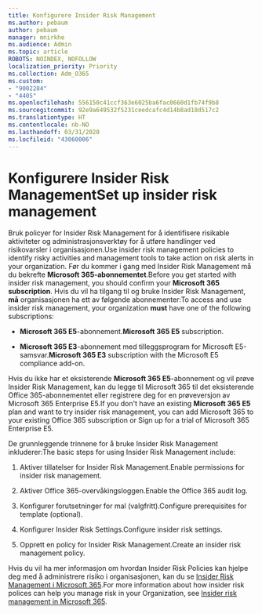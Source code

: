 ```yaml
---
title: Konfigurere Insider Risk Management
ms.author: pebaum
author: pebaum
manager: mnirkhe
ms.audience: Admin
ms.topic: article
ROBOTS: NOINDEX, NOFOLLOW
localization_priority: Priority
ms.collection: Adm_O365
ms.custom:
- "9002284"
- "4405"
ms.openlocfilehash: 556150c41ccf363e6025ba6fac0660d1fb74f9b8
ms.sourcegitcommit: 92e9a649532f5231ceedcafc4d14b8ad18d517c2
ms.translationtype: HT
ms.contentlocale: nb-NO
ms.lasthandoff: 03/31/2020
ms.locfileid: "43060006"
---
```

# <a name="set-up-insider-risk-management"></a><span data-ttu-id="ef79d-102">Konfigurere Insider Risk Management</span><span class="sxs-lookup"><span data-stu-id="ef79d-102">Set up insider risk management</span></span>

<span data-ttu-id="ef79d-103">Bruk policyer for Insider Risk Management for å identifisere risikable aktiviteter og administrasjonsverktøy for å utføre handlinger ved risikovarsler i organisasjonen.</span><span class="sxs-lookup"><span data-stu-id="ef79d-103">Use insider risk management policies to identify risky activities and management tools to take action on risk alerts in your organization.</span></span> <span data-ttu-id="ef79d-104">Før du kommer i gang med Insider Risk Management må du bekrefte **Microsoft 365-abonnementet**.</span><span class="sxs-lookup"><span data-stu-id="ef79d-104">Before you get started with insider risk management, you should confirm your **Microsoft 365 subscription**.</span></span> <span data-ttu-id="ef79d-105">Hvis du vil ha tilgang til og bruke Insider Risk Management, **må** organisasjonen ha ett av følgende abonnementer:</span><span class="sxs-lookup"><span data-stu-id="ef79d-105">To access and use insider risk management, your organization **must** have one of the following subscriptions:</span></span>

- <span data-ttu-id="ef79d-106">**Microsoft 365 E5**-abonnement.</span><span class="sxs-lookup"><span data-stu-id="ef79d-106">**Microsoft 365 E5** subscription.</span></span>

- <span data-ttu-id="ef79d-107">**Microsoft 365 E3**-abonnement med tilleggsprogram for Microsoft E5-samsvar.</span><span class="sxs-lookup"><span data-stu-id="ef79d-107">**Microsoft 365 E3** subscription with the Microsoft E5 compliance add-on.</span></span>

<span data-ttu-id="ef79d-108">Hvis du ikke har et eksisterende **Microsoft 365 E5**-abonnement og vil prøve Insider Risk Management, kan du legge til Microsoft 365 til det eksisterende Office 365-abonnementet eller registrere deg for en prøveversjon av Microsoft 365 Enterprise E5.</span><span class="sxs-lookup"><span data-stu-id="ef79d-108">If you don't have an existing **Microsoft 365 E5** plan and want to try insider risk management, you can add Microsoft 365 to your existing Office 365 subscription or Sign up for a trial of Microsoft 365 Enterprise E5.</span></span>

<span data-ttu-id="ef79d-109">De grunnleggende trinnene for å bruke Insider Risk Management inkluderer:</span><span class="sxs-lookup"><span data-stu-id="ef79d-109">The basic steps for using Insider Risk Management include:</span></span>

1. <span data-ttu-id="ef79d-110">Aktiver tillatelser for Insider Risk Management.</span><span class="sxs-lookup"><span data-stu-id="ef79d-110">Enable permissions for insider risk management.</span></span>

2. <span data-ttu-id="ef79d-111">Aktiver Office 365-overvåkingsloggen.</span><span class="sxs-lookup"><span data-stu-id="ef79d-111">Enable the Office 365 audit log.</span></span>

3. <span data-ttu-id="ef79d-112">Konfigurer forutsetninger for mal (valgfritt).</span><span class="sxs-lookup"><span data-stu-id="ef79d-112">Configure prerequisites for template (optional).</span></span>

4. <span data-ttu-id="ef79d-113">Konfigurer Insider Risk Settings.</span><span class="sxs-lookup"><span data-stu-id="ef79d-113">Configure insider risk settings.</span></span>

5. <span data-ttu-id="ef79d-114">Opprett en policy for Insider Risk Management.</span><span class="sxs-lookup"><span data-stu-id="ef79d-114">Create an insider risk management policy.</span></span>

<span data-ttu-id="ef79d-115">Hvis du vil ha mer informasjon om hvordan Insider Risk Policies kan hjelpe deg med å administrere risiko i organisasjonen, kan du se [Insider Risk Management i Microsoft 365](https://go.microsoft.com/fwlink/?linkid=2123907).</span><span class="sxs-lookup"><span data-stu-id="ef79d-115">For more information about how insider risk polices can help you manage risk in your Organization, see [Insider risk management in Microsoft 365](https://go.microsoft.com/fwlink/?linkid=2123907).</span></span>
